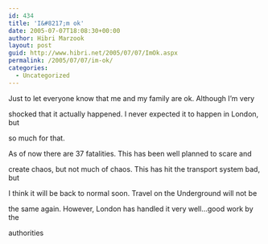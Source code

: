 ```yaml
---
id: 434
title: 'I&#8217;m ok'
date: 2005-07-07T18:08:30+00:00
author: Hibri Marzook
layout: post
guid: http://www.hibri.net/2005/07/07/ImOk.aspx
permalink: /2005/07/07/im-ok/
categories:
  - Uncategorized
---
```

Just to let everyone know that me and my family are ok. Although I&#8217;m very
  
shocked that it actually happened. I never expected it to happen in London, but
  
so much for that.

As of now there are 37 fatalities. This has been well planned to scare and
  
create chaos, but not much of chaos. This has hit the transport system bad, but
  
I think it will be back to normal soon. Travel on the Underground will not be
  
the same again. However, London has handled it very well&#8230;good work by the
  
authorities